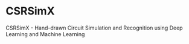 # CSRSimX
CSRSimX - Hand-drawn Circuit Simulation and Recognition using Deep Learning and Machine Learning 